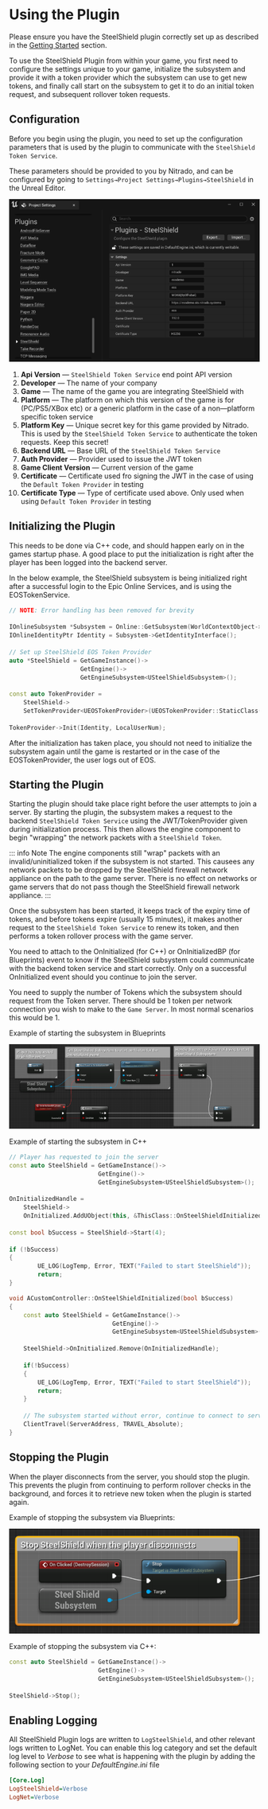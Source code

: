# Using the Plugin

Please ensure you have the SteelShield plugin correctly set up as described in the [Getting Started](/steelshield/unreal-engine-plugin/getting-started) section.

To use the SteelShield Plugin from within your game, you first need to configure the settings unique to your game,
initialize the subsystem and provide it with a token provider which the subsystem can use to get new tokens, and finally
call start on the subsystem to get it to do an initial token request, and subsequent rollover token requests.

## Configuration

Before you begin using the plugin, you need to set up the configuration parameters that is used by the plugin to
communicate with the `SteelShield Token Service`.

These parameters should be provided to you by Nitrado, and can be configured by going to
`Settings→Project Settings→Plugins→SteelShield` in the Unreal Editor.

![Example of the SteelShield Configuration](images/sts_plugin_settings.png)

1. **Api Version** — `SteelShield Token Service` end point API version
2. **Developer** — The name of your company
3. **Game** — The name of the game you are integrating SteelShield with
4. **Platform** — The platform on which this version of the game is for (PC/PS5/XBox etc) or a generic platform in the 
   case of a non—platform specific token service
5. **Platform Key** — Unique secret key for this game provided by Nitrado. This is used by the 
   `SteelShield Token Service` to authenticate the token requests. Keep this secret!
6. **Backend URL** — Base URL of the `SteelShield Token Service`
7. **Auth Provider** — Provider used to issue the JWT token
8. **Game Client Version** — Current version of the game
9. **Certificate** — Certificate used fro signing the JWT in the case of using the `Default Token Provider` in testing
10. **Certificate Type** — Type of certificate used above. Only used when using `Default Token Provider` in testing

## Initializing the Plugin

This needs to be done via C++ code, and should happen early on in the games startup phase.
A good place to put the initialization is right after the player has been logged into the backend server.

In the below example, the SteelShield subsystem is being initialized right after a successful login to the Epic Online
Services, and is using the EOSTokenService.

```cpp
// NOTE: Error handling has been removed for brevity

IOnlineSubsystem *Subsystem = Online::GetSubsystem(WorldContextObject->GetWorld());
IOnlineIdentityPtr Identity = Subsystem->GetIdentityInterface();

// Set up SteelShield EOS Token Provider
auto *SteelShield = GetGameInstance()->
                    GetEngine()->
                    GetEngineSubsystem<USteelShieldSubsystem>();

const auto TokenProvider = 
    SteelShield->
    SetTokenProvider<UEOSTokenProvider>(UEOSTokenProvider::StaticClass());

TokenProvider->Init(Identity, LocalUserNum);
```

After the initialization has taken place, you should not need to initialize the subsystem again until the game is
restarted or in the case of the EOSTokenProvider, the user logs out of EOS.

## Starting the Plugin

Starting the plugin should take place right before the user attempts to join a server. By starting the plugin, the
subsystem makes a request to the backend `SteelShield Token Service` using the JWT/TokenProvider given during 
initialization process.
This then allows the engine component to begin "wrapping" the network packets with a `SteelShield Token`.

::: info Note
The engine components still "wrap" packets with an invalid/uninitialized token if the subsystem is not started.
This causees any network packets to be dropped by the SteelShield firewall network appliance on the path to the game server.
There is no effect on networks or game servers that do not pass though the SteelShield firewall network appliance.
:::

Once the subsystem has been started, it keeps track of the expiry time of tokens, and before tokens expire (usually
15 minutes), it makes another request to the `SteelShield Token Service` to renew its token, and then performs a
token rollover process with the game server.

You need to attach to the OnInitialized (for C++) or OnInitializedBP (for Blueprints) event to know if the SteelShield
subsystem could communicate with the backend token service and start correctly. Only on a successful OnInitialized event
should you continue to join the server.

You need to supply the number of Tokens which the subsystem should request from the Token server.
There should be 1 token per network connection you wish to make to the `Game Server`.
In most normal scenarios this would be 1.

Example of starting the subsystem in Blueprints

![Starting SteelShield Subsystem in Blueprints](images/sts_plugin_start_via_bp.png)

Example of starting the subsystem in C++

```cpp
// Player has requested to join the server
const auto SteelShield = GetGameInstance()->
                         GetEngine()->
                         GetEngineSubsystem<USteelShieldSubsystem>();

OnInitializedHandle = 
    SteelShield->
    OnInitialized.AddUObject(this, &ThisClass::OnSteelShieldInitialized);

const bool bSuccess = SteelShield->Start(4);

if (!bSuccess)
{
        UE_LOG(LogTemp, Error, TEXT("Failed to start SteelShield"));
        return;
}
```

```cpp
void ACustomController::OnSteelShieldInitialized(bool bSuccess)
{
    const auto SteelShield = GetGameInstance()->
                             GetEngine()->
                             GetEngineSubsystem<USteelShieldSubsystem>();

    SteelShield->OnInitialized.Remove(OnInitializedHandle);

    if(!bSuccess)
    {
        UE_LOG(LogTemp, Error, TEXT("Failed to start SteelShield"));
        return;
    }

    // The subsystem started without error, continue to connect to server
    ClientTravel(ServerAddress, TRAVEL_Absolute);
}
```

## Stopping the Plugin

When the player disconnects from the server, you should stop the plugin.
This prevents the plugin from continuing to perform rollover checks in the background, and forces it to retrieve new token when the plugin is started again.

Example of stopping the subsystem via Blueprints:

![Stopping SteelShield Subsystem in Blueprints](images/sts_plugin_stop_via_bp.png)

Example of stopping the subsystem via C++:

```cpp
const auto SteelShield = GetGameInstance()->
                         GetEngine()->
                         GetEngineSubsystem<USteelShieldSubsystem>();

SteelShield->Stop();
```

## Enabling Logging

All SteelShield Plugin logs are written to `LogSteelShield`, and other relevant logs written to LogNet. You can enable
this log category and set the default log level to *Verbose* to see what is happening with the plugin by adding the
following section to your *DefaultEngine.ini* file

```ini
[Core.Log]
LogSteelShield=Verbose
LogNet=Verbose
```
